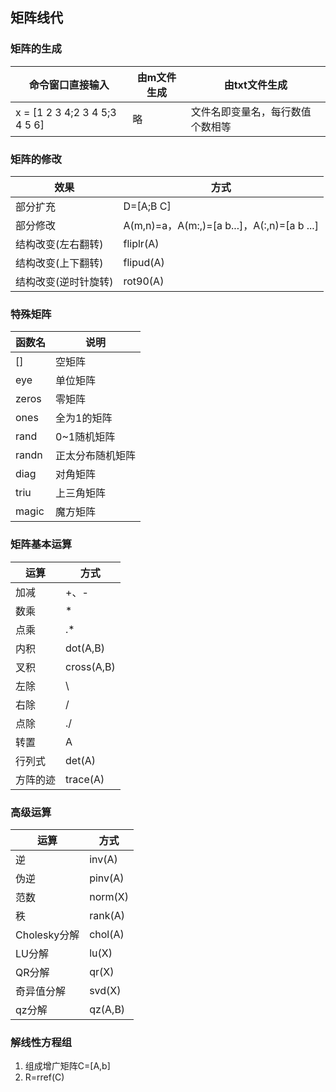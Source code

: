## 矩阵线代

### 矩阵的生成

| 命令窗口直接输入                      | 由m文件生成 | 由txt文件生成         |
| ----------------------------- | ------ | ---------------- |
| x = [1 2 3 4;2 3 4 5;3 4 5 6] | 略      | 文件名即变量名，每行数值个数相等 |

### 矩阵的修改

| 效果          | 方式                                       |
| ----------- | ---------------------------------------- |
| 部分扩充        | D=[A;B C]                                |
| 部分修改        | A(m,n)=a，A(m:,)=[a b...]，A(:,n)=[a b ...] |
| 结构改变(左右翻转)  | fliplr(A)                                |
| 结构改变(上下翻转)  | flipud(A)                                |
| 结构改变(逆时针旋转) | rot90(A)                                 |

### 特殊矩阵

| 函数名   | 说明       |
| ----- | -------- |
| []    | 空矩阵      |
| eye   | 单位矩阵     |
| zeros | 零矩阵      |
| ones  | 全为1的矩阵   |
| rand  | 0~1随机矩阵  |
| randn | 正太分布随机矩阵 |
| diag  | 对角矩阵     |
| triu  | 上三角矩阵    |
| magic | 魔方矩阵     |



###  矩阵基本运算

| 运算   | 方式         |
| ---- | ---------- |
| 加减   | +、-        |
| 数乘   | *          |
| 点乘   | .*         |
| 内积   | dot(A,B)   |
| 叉积   | cross(A,B) |
| 左除   | \          |
| 右除   | /          |
| 点除   | ./         |
| 转置   | A          |
| 行列式  | det(A)     |
| 方阵的迹 | trace(A)   |

###  高级运算

| 运算         | 方式      |
| ---------- | ------- |
| 逆          | inv(A)  |
| 伪逆         | pinv(A) |
| 范数         | norm(X) |
| 秩          | rank(A) |
| Cholesky分解 | chol(A) |
| LU分解       | lu(X)   |
| QR分解       | qr(X)   |
| 奇异值分解      | svd(X)  |
| qz分解       | qz(A,B) |

### 解线性方程组

1. 组成增广矩阵C=[A,b]
2. R=rref(C)